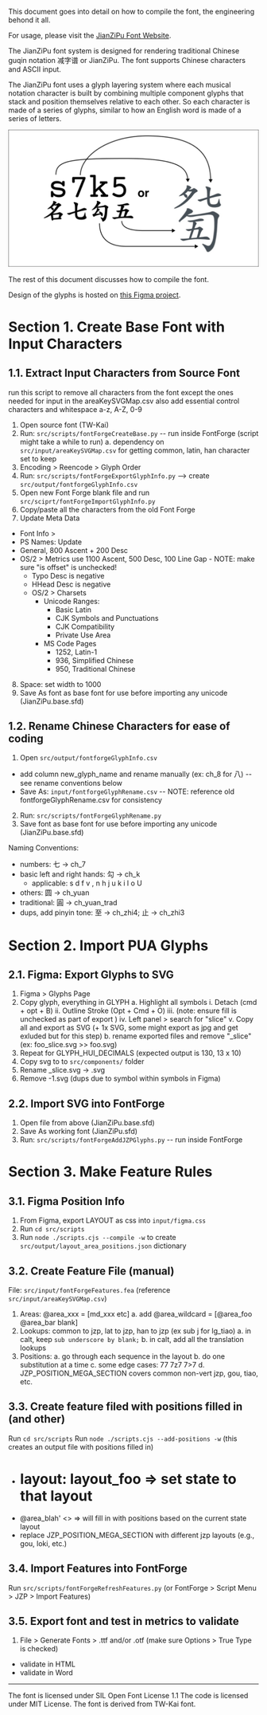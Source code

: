 This document goes into detail on how to compile the font, the engineering behond it all. 

For usage, please visit the [JianZiPu Font Website](https://guqintabs.com/jianzipu). 

The JianZiPu font system is designed for rendering traditional Chinese guqin notation 减字谱 or JianZiPu. The font supports Chinese characters and ASCII input.

The JianZiPu font uses a glyph layering system where each musical notation character is built by combining multiple component glyphs that stack and position themselves relative to each other. So each character is made of a series of glyphs, similar to how an English word is made of a series of letters.

![example](s7k5.png)

The rest of this document discusses how to compile the font.

Design of the glyphs is hosted on [this Figma project](https://www.figma.com/design/CC89RmepV34CVP9bKWu48b/JianZiPuComponents?node-id=0-925&t=rNcq1aDc8xLvfPj2-1).

# Section 1. Create Base Font with Input Characters

## 1.1. Extract Input Characters from Source Font

run this script to remove all characters from the font except the ones needed for input in the areaKeySVGMap.csv
also add essential control characters and whitespace a-z, A-Z, 0-9

1. Open source font (TW-Kai)
2. Run: `src/scripts/fontForgeCreateBase.py` -- run inside FontForge (script might take a while to run)
  a. dependency on `src/input/areaKeySVGMap.csv` for getting common, latin, han character set to keep
3. Encoding > Reencode > Glyph Order
4. Run: `src/scripts/fontForgeExportGlyphInfo.py` --> create `src/output/fontforgeGlyphInfo.csv`
5. Open new Font Forge blank file and run `src/sciprt/fontForgeImportGlyphInfo.py`
6. Copy/paste all the characters from the old Font Forge
7. Update Meta Data
-  Font Info > 
  - PS Names: Update
  - General, 800 Ascent + 200 Desc
  - OS/2 > Metrics use 1100 Ascent, 500 Desc, 100 Line Gap
		- NOTE: make sure "is offset" is unchecked!
    - Typo Desc is negative
    - HHead Desc is negative
	- OS/2 > Charsets
		- Unicode Ranges:
			- Basic Latin
			- CJK Symbols and Punctuations
			- CJK Compatibility
			- Private Use Area
		- MS Code Pages
			- 1252, Latin-1
			- 936, Simplified Chinese
			- 950, Traditional Chinese
8. Space: set width to 1000
7. Save As font as base font for use before importing any unicode (JianZiPu.base.sfd)

## 1.2. Rename Chinese Characters for ease of coding
1. Open `src/output/fontforgeGlyphInfo.csv` 
  - add column new_glyph_name and rename manually (ex: ch_8 for 八) -- see rename conventions below
  - Save As: `input/fontforgeGlyphRename.csv` -- NOTE: reference old fontforgeGlyphRename.csv for consistency
2. Run: `src/scripts/fontForgeGlyphRename.py`
3. Save font as base font for use before importing any unicode (JianZiPu.base.sfd)

Naming Conventions:

- numbers: 七 -> ch_7
- basic left and right hands: 勾 -> ch_k 
  - applicable: s d f v , n h j u k i l o U
- others: 圆 -> ch_yuan
- traditional: 圓 -> ch_yuan_trad
- dups, add pinyin tone: 至 -> ch_zhi4; 止 -> ch_zhi3

# Section 2. Import PUA Glyphs

## 2.1. Figma: Export Glyphs to SVG

1. Figma > Glyphs Page
2. Copy glyph, everything in GLYPH
  a. Highlight all symbols
    i. Detach (cmd + opt + B)
    ii. Outline Stroke (Opt + Cmd + O)
    iii. (note: ensure fill is unchecked as part of export )
    iv. Left panel > search for "slice"
    v. Copy all and export as SVG (+ 1x SVG, some might export as jpg and get exluded but for this step)
  b. rename exported files and remove "_slice" (ex: foo_slice.svg >> foo.svg)
3. Repeat for GLYPH_HUI_DECIMALS (expected output is 130, 13 x 10)
4. Copy svg to to `src/components/` folder
5. Rename _slice.svg -> .svg
6. Remove -1.svg (dups due to symbol within symbols in Figma)

## 2.2. Import SVG into FontForge

1. Open file from above (JianZiPu.base.sfd)
2. Save As working font (JianZiPu.sfd)
3. Run: `src/scripts/fontForgeAddJZPGlyphs.py` -- run inside FontForge

# Section 3. Make Feature Rules

## 3.1. Figma Position Info

1. From Figma, export LAYOUT as css into `input/figma.css`
2. Run `cd src/scripts`
2. Run `node ./scripts.cjs --compile -w` to create `src/output/layout_area_positions.json` dictionary

## 3.2. Create Feature File (manual)

File: `src/input/fontForgeFeatures.fea` (reference `src/input/areaKeySVGMap.csv`)

1. Areas: @area_xxx = [md_xxx etc]
	a. add @area_wildcard = [@area_foo @area_bar blank] 
2. Lookups: common to jzp, lat to jzp, han to jzp (ex sub j for lg_tiao)
	a. in calt, keep `sub underscore by blank;`
	b. in calt, add all the translation lookups
3. Positions:
	a. go through each sequence in the layout
	b. do one substitution at a time
	c. some edge cases: 77 7z7 7>7
	d. JZP_POSITION_MEGA_SECTION covers common non-vert jzp, gou, tiao, etc.

## 3.3. Create feature filed with positions filled in (and other)

Run `cd src/scripts`
Run `node ./scripts.cjs --add-positions -w` (this creates an output file with positions filled in)

- # layout: layout_foo => set state to that layout
- @area_blah' <> => will fill in with positions based on the current state layout
- replace JZP_POSITION_MEGA_SECTION with different jzp layouts (e.g., gou, loki, etc.)

## 3.4. Import Features into FontForge

Run `src/scripts/fontForgeRefreshFeatures.py` (or FontForge > Script Menu > JZP > Import Features)

## 3.5. Export font and test in metrics to validate
1. File > Generate Fonts > .ttf and/or .otf  (make sure Options > True Type is checked)

- validate in HTML
- validate in Word

---

The font is licensed under SIL Open Font License 1.1
The code is licensed under MIT License.
The font is derived from TW-Kai font.